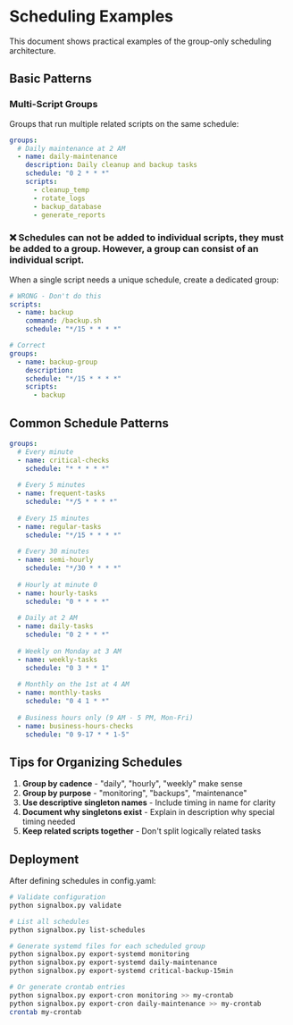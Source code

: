 # Scheduling Examples

This document shows practical examples of the group-only scheduling architecture.

## Basic Patterns

### Multi-Script Groups
Groups that run multiple related scripts on the same schedule:

```yaml
groups:
  # Daily maintenance at 2 AM
  - name: daily-maintenance
    description: Daily cleanup and backup tasks
    schedule: "0 2 * * *"
    scripts:
      - cleanup_temp
      - rotate_logs
      - backup_database
      - generate_reports

```

### ❌ Schedules can not be added to individual scripts, they must be added to a group. However, a group can consist of an individual script. 

When a single script needs a unique schedule, create a dedicated group:
```yaml
# WRONG - Don't do this
scripts:
  - name: backup
    command: /backup.sh
    schedule: "*/15 * * * *" 
```

```yaml
# Correct
groups:
  - name: backup-group
    description: 
    schedule: "*/15 * * * *"
    scripts:
      - backup
```

## Common Schedule Patterns

```yaml
groups:
  # Every minute
  - name: critical-checks
    schedule: "* * * * *"
    
  # Every 5 minutes
  - name: frequent-tasks
    schedule: "*/5 * * * *"
    
  # Every 15 minutes
  - name: regular-tasks
    schedule: "*/15 * * * *"
    
  # Every 30 minutes
  - name: semi-hourly
    schedule: "*/30 * * * *"
    
  # Hourly at minute 0
  - name: hourly-tasks
    schedule: "0 * * * *"
    
  # Daily at 2 AM
  - name: daily-tasks
    schedule: "0 2 * * *"
    
  # Weekly on Monday at 3 AM
  - name: weekly-tasks
    schedule: "0 3 * * 1"
    
  # Monthly on the 1st at 4 AM
  - name: monthly-tasks
    schedule: "0 4 1 * *"
    
  # Business hours only (9 AM - 5 PM, Mon-Fri)
  - name: business-hours-checks
    schedule: "0 9-17 * * 1-5"
```

## Tips for Organizing Schedules

1. **Group by cadence** - "daily", "hourly", "weekly" make sense
2. **Group by purpose** - "monitoring", "backups", "maintenance"
3. **Use descriptive singleton names** - Include timing in name for clarity
4. **Document why singletons exist** - Explain in description why special timing needed
5. **Keep related scripts together** - Don't split logically related tasks

## Deployment

After defining schedules in config.yaml:

```bash
# Validate configuration
python signalbox.py validate

# List all schedules
python signalbox.py list-schedules

# Generate systemd files for each scheduled group
python signalbox.py export-systemd monitoring
python signalbox.py export-systemd daily-maintenance
python signalbox.py export-systemd critical-backup-15min

# Or generate crontab entries
python signalbox.py export-cron monitoring >> my-crontab
python signalbox.py export-cron daily-maintenance >> my-crontab
crontab my-crontab
```

